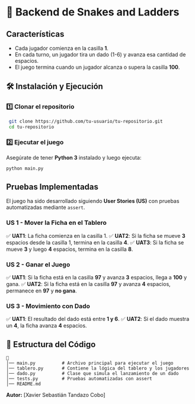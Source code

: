 # 🎲 Backend de Snakes and Ladders

## Características
- Cada jugador comienza en la casilla **1**.
- En cada turno, un jugador tira un dado (1-6) y avanza esa cantidad de espacios.
- El juego termina cuando un jugador alcanza o supera la casilla **100**.


## 🛠 Instalación y Ejecución
### 1️⃣ Clonar el repositorio
```bash
 git clone https://github.com/tu-usuario/tu-repositorio.git
 cd tu-repositorio
```

### 2️⃣ Ejecutar el juego
Asegúrate de tener **Python 3** instalado y luego ejecuta:
```bash
python main.py
```

## Pruebas Implementadas
El juego ha sido desarrollado siguiendo **User Stories (US)** con pruebas automatizadas mediante `assert`.

### **US 1 - Mover la Ficha en el Tablero**
✅ **UAT1**: La ficha comienza en la casilla 1.
✅ **UAT2**: Si la ficha se mueve **3** espacios desde la casilla 1, termina en la casilla **4**.
✅ **UAT3**: Si la ficha se mueve **3** y luego **4** espacios, termina en la casilla **8**.

### **US 2 - Ganar el Juego**
✅ **UAT1**: Si la ficha está en la casilla **97** y avanza **3** espacios, llega a **100** y gana.
✅ **UAT2**: Si la ficha está en la casilla **97** y avanza **4** espacios, permanece en **97** y **no gana**.

### **US 3 - Movimiento con Dado**
✅ **UAT1**: El resultado del dado está entre **1 y 6**.
✅ **UAT2**: Si el dado muestra un **4**, la ficha avanza **4** espacios.

## 📌 Estructura del Código
```
📂 
│── main.py          # Archivo principal para ejecutar el juego
│── tablero.py       # Contiene la lógica del tablero y los jugadores
│── dado.py          # Clase que simula el lanzamiento de un dado
│── tests.py         # Pruebas automatizadas con assert
│── README.md        
```

**Autor:** [Xavier Sebastián Tandazo Cobo]

